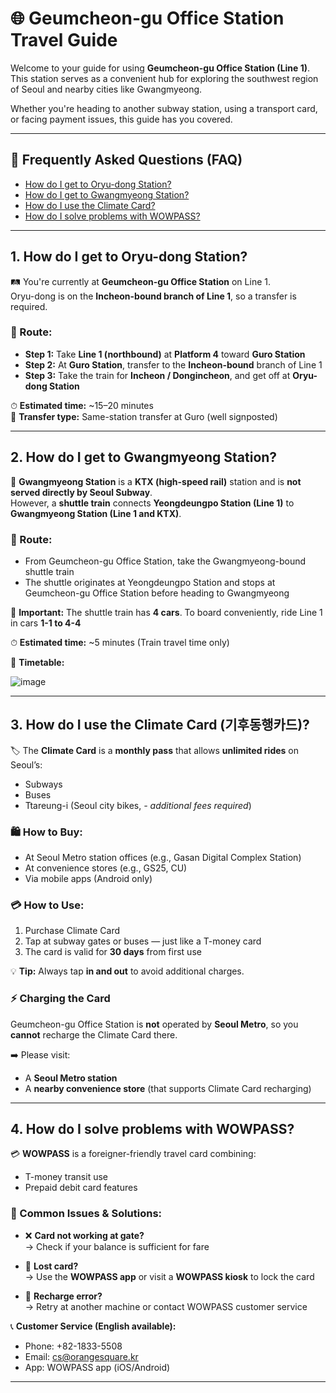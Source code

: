 # 🌐 Geumcheon-gu Office Station Travel Guide

Welcome to your guide for using **Geumcheon-gu Office Station (Line 1)**.  
This station serves as a convenient hub for exploring the southwest region of Seoul and nearby cities like Gwangmyeong.

Whether you're heading to another subway station, using a transport card, or facing payment issues, this guide has you covered.

---

## 📌 Frequently Asked Questions (FAQ)

- [How do I get to Oryu-dong Station?](#1-how-do-i-get-to-oryu-dong-station)
- [How do I get to Gwangmyeong Station?](#2-how-do-i-get-to-gwangmyeong-station)
- [How do I use the Climate Card?](#3-how-do-i-use-the-climate-card-기후동행카드)
- [How do I solve problems with WOWPASS?](#4-how-do-i-solve-problems-with-wowpass)

---

## 1. How do I get to Oryu-dong Station?

🛤 You're currently at **Geumcheon-gu Office Station** on Line 1.  
Oryu-dong is on the **Incheon-bound branch of Line 1**, so a transfer is required.

### 🚉 Route:
- **Step 1:** Take **Line 1 (northbound)** at **Platform 4** toward **Guro Station**
- **Step 2:** At **Guro Station**, transfer to the **Incheon-bound** branch of Line 1
- **Step 3:** Take the train for **Incheon / Dongincheon**, and get off at **Oryu-dong Station**

⏱ **Estimated time:** ~15–20 minutes  
📍 **Transfer type:** Same-station transfer at Guro (well signposted)

---

## 2. How do I get to Gwangmyeong Station?

🚄 **Gwangmyeong Station** is a **KTX (high-speed rail)** station and is **not served directly by Seoul Subway**.  
However, a **shuttle train** connects **Yeongdeungpo Station (Line 1)** to **Gwangmyeong Station (Line 1 and KTX)**.

### 🚉 Route:
- From Geumcheon-gu Office Station, take the Gwangmyeong-bound shuttle train
- The shuttle originates at Yeongdeungpo Station and stops at Geumcheon-gu Office Station before heading to Gwangmyeong

📌 **Important:** The shuttle train has **4 cars**. To board conveniently, ride Line 1 in cars **1-1 to 4-4**

⏱ **Estimated time:** ~5 minutes (Train travel time only)

🔗 **Timetable:**


![image](https://github.com/user-attachments/assets/1fb75caf-70f7-4312-b07d-8566adf4909a)




---

## 3. How do I use the Climate Card (기후동행카드)?

🏷️ The **Climate Card** is a **monthly pass** that allows **unlimited rides** on Seoul’s:
- Subways
- Buses
- Ttareung-i (Seoul city bikes, *- additional fees required*)

### 🛍️ How to Buy:

- At Seoul Metro station offices (e.g., Gasan Digital Complex Station)
- At convenience stores (e.g., GS25, CU)
- Via mobile apps (Android only)

### 💳 How to Use:
1. Purchase Climate Card
2. Tap at subway gates or buses — just like a T-money card
3. The card is valid for **30 days** from first use

💡 **Tip:** Always tap **in and out** to avoid additional charges.

### ⚡ Charging the Card
Geumcheon-gu Office Station is **not** operated by **Seoul Metro**, so you **cannot** recharge the Climate Card there.

➡️ Please visit:
- A **Seoul Metro station**
- A **nearby convenience store** (that supports Climate Card recharging)

---

## 4. How do I solve problems with WOWPASS?

💳 **WOWPASS** is a foreigner-friendly travel card combining:
- T-money transit use
- Prepaid debit card features

### 🔧 Common Issues & Solutions:

- ❌ **Card not working at gate?**  
  → Check if your balance is sufficient for fare

- 🚫 **Lost card?**  
  → Use the **WOWPASS app** or visit a **WOWPASS kiosk** to lock the card

- 🔄 **Recharge error?**  
  → Retry at another machine or contact WOWPASS customer service

📞 **Customer Service (English available):**  
- Phone: +82-1833-5508  
- Email: cs@orangesquare.kr  
- App: WOWPASS app (iOS/Android)

---
